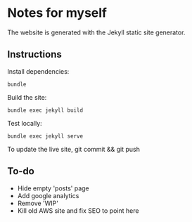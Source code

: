 # Notes for myself

The website is generated with the Jekyll static site generator.

## Instructions

Install dependencies:

```
bundle
```

Build the site:

```
bundle exec jekyll build
```

Test locally:

```
bundle exec jekyll serve
```

To update the live site, git commit && git push

## To-do

- Hide empty 'posts' page
- Add google analytics
- Remove 'WIP'
- Kill old AWS site and fix SEO to point here
